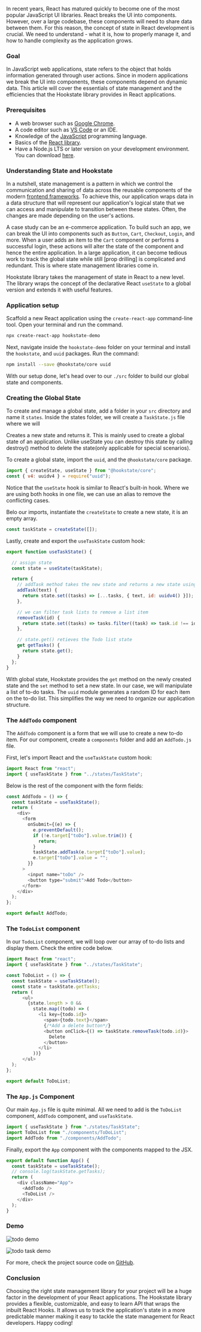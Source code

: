 
In recent years, React has matured quickly to become one of the most popular JavaScript UI libraries. React breaks the UI into components. However, over a large codebase, these components will need to share data between them. For this reason, the concept of state in React development is crucial. We need to understand - what it is, how to properly manage it, and how to handle complexity as the application grows.

### Goal
In JavaScript web applications, state refers to the object that holds information generated through user actions. Since in modern applications we break the UI into components, these components depend on dynamic data. This article will cover the essentials of state management and the efficiencies that the Hookstate library provides in React applications.

### Prerequisites
- A web browser such as [Google Chrome](https://www.google.com/chrome/browser-tools/).
- A code editor such as [VS Code](https://code.visualstudio.com/) or an IDE.
- Knowledge of the [JavaScript](https://developer.mozilla.org/en-US/docs/Web/JavaScript) programming language.
- Basics of the [React library](https://reactjs.org/).
- Have a Node.js LTS or later version on your development environment. You can download [here](https://nodejs.org/en/download/).

### Understanding State and Hookstate
In a nutshell, state management is a pattern in which we control the communication and sharing of data across the reusable components of the modern [frontend frameworks](https://www.sitepoint.com/most-popular-frontend-frameworks-compared/). To achieve this, our application wraps data in a data structure that will represent our application's logical state that we can access and manipulate to transition between these states. Often, the changes are made depending on the user's actions.

A case study can be an e-commerce application. To build such an app, we can break the UI into components such as `Button`, `Cart`, `Checkout`, `Login`, and more. When a user adds an item to the `Cart` component or performs a successful login, these actions will alter the state of the component and hence the entire application. In a large application, it can become tedious work to track the global state while still [prop drilling] is complicated and redundant. This is where state management libraries come in.

Hookstate library takes the management of state in React to a new level. The library wraps the concept of the declarative React `useState` to a global version and extends it with useful features.

### Application setup

Scaffold a new React application using the `create-react-app` command-line tool. Open your terminal and run the command.

```bash
npx create-react-app hookstate-demo
```

Next, navigate inside the `hookstate-demo` folder on your terminal and install the `hookstate`, and `uuid` packages. Run the command:

```bash
npm install --save @hookstate/core uuid
```

With our setup done, let's head over to our `./src` folder to build our global state and components.

###  Creating the Global State

To create and manage a global state, add a folder in your `src` directory and name it `states`. Inside the states folder, we will create a `TaskState.js` file where we will 

Creates a new state and returns it. This is mainly used to create a global state of an application. Unlike useState you can destroy this state by calling destroy() method to delete the state(only applicable for special scenarios).

To create a global state, import the `uuid`, and the `@hookstate/core` package. 

```js
import { createState, useState } from "@hookstate/core";
const { v4: uuidv4 } = require("uuid");
```

Notice that the `useState` hook is similar to React's built-in hook. Where we are using both hooks in one file, we can use an alias to remove the conflicting cases.

Belo our imports, instantiate the `createState` to create a new state, it is an empty array.

```js
const taskState = createState([]);
```

Lastly, create and export the `useTaskState` custom hook:

```js
export function useTaskState() {

  // assign state
  const state = useState(taskState);

  return {
    // addTask method takes the new state and returns a new state using the .set(method)
    addTask(text) {
      return state.set((tasks) => [...tasks, { text, id: uuidv4() }]);
    },

    // we can filter task lists to remove a list item
    removeTask(id) {
      return state.set((tasks) => tasks.filter((task) => task.id !== id));
    },

    // state.get() retieves the Todo list state 
    get getTasks() {
      return state.get();
    }
  };
}
```

With global state, Hookstate provides the `get` method on the newly created state and the `set` method to set a new state. In our case, we will manipulate a list of to-do tasks. The `uuid` module generates a random ID for each item on the to-do list. This simplifies the way we need to organize our application structure. 

### The `AddTodo` component

The `AddTodo` component is a form that we will use to create a new to-do item. For our component, create a `components` folder and add an `AddTodo.js` file.

First, let's import React and the `useTaskState` custom hook:

```js
import React from "react";
import { useTaskState } from "../states/TaskState";
```

Below is the rest of the component with the form fields:

```js
const AddTodo = () => {
  const taskState = useTaskState();
  return (
    <div>
      <form
        onSubmit={(e) => {
          e.preventDefault();
          if (!e.target["toDo"].value.trim()) {
            return;
          }
          taskState.addTask(e.target["toDo"].value);
          e.target["toDo"].value = "";
        }}
      >
        <input name="toDo" />
        <button type="submit">Add Todo</button>
      </form>
    </div>
  );
};

export default AddTodo;
```

### The `TodoList` component

In our `TodoList` component, we will loop over our array of to-do lists and display them. Check the entire code below.

```js
import React from "react";
import { useTaskState } from "../states/TaskState";

const ToDoList = () => {
  const taskState = useTaskState();
  const state = taskState.getTasks;
  return (
      <ul>
        {state.length > 0 &&
          state.map((todo) => (
            <li key={todo.id}>
              <span>{todo.text}</span>
              {/*Add a delete button*/}
              <button onClick={() => taskState.removeTask(todo.id)}>
                Delete
              </button>
            </li>
          ))}
      </ul>
  );
};

export default ToDoList;
```

### The `App.js` Component

Our main `App.js` file is quite minimal. All we need to add is the `ToDoList` component, `AddTodo` component, and `useTaskState`.

```js
import { useTaskState } from "./states/TaskState";
import ToDoList from "./components/ToDoList";
import AddTodo from "./components/AddTodo";
```

Finally, export the `App` component with the components mapped to the JSX.

```js
export default function App() {
  const taskState = useTaskState();
  // console.log(taskState.getTasks);
  return (
    <div className="App">
      <AddTodo />
      <ToDoList />
    </div>
  );
}
```

### Demo

![todo demo]()

![todo task demo]()

For more, check the project source code on [GitHub](https://github.com/marienjus/hookstate/).


### Conclusion
Choosing the right state management library for your project will be a huge factor in the development of your React applications. The Hookstate library provides a flexible, customizable, and easy to learn API that wraps the inbuilt React Hooks. It allows us to track the application's state in a more predictable manner making it easy to tackle the state management for React developers. Happy coding!
